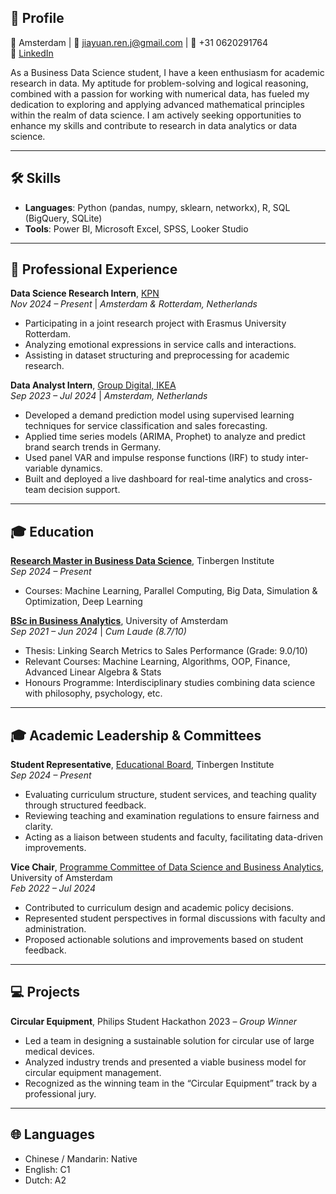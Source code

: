 ## 👤 Profile

📍 Amsterdam | 📧 [jiayuan.ren.j@gmail.com](mailto:jiayuan.ren.j@gmail.com) | 📱 +31 0620291764  
🔗 [LinkedIn](https://www.linkedin.com/in/jiayuan-joanne-ren-1a7a88226/)  

As a Business Data Science student, I have a keen enthusiasm for academic research in data. My aptitude for problem-solving and logical reasoning, combined with a passion for working with numerical data, has fueled my dedication to exploring and applying advanced mathematical principles within the realm of data science. I am actively seeking opportunities to enhance my skills and contribute to research in data analytics or data science.

---

## 🛠 Skills

- **Languages**: Python (pandas, numpy, sklearn, networkx), R, SQL (BigQuery, SQLite)  
- **Tools**: Power BI, Microsoft Excel, SPSS, Looker Studio  

---

## 💼 Professional Experience

**Data Science Research Intern**, [KPN](https://www.overons.kpn/nl)  
*Nov 2024 – Present* | *Amsterdam & Rotterdam, Netherlands*  
- Participating in a joint research project with Erasmus University Rotterdam.  
- Analyzing emotional expressions in service calls and interactions.  
- Assisting in dataset structuring and preprocessing for academic research.

**Data Analyst Intern**, [Group Digital, IKEA](https://tech.ingka.com/)  
*Sep 2023 – Jul 2024* | *Amsterdam, Netherlands*  
- Developed a demand prediction model using supervised learning techniques for service classification and sales forecasting.  
- Applied time series models (ARIMA, Prophet) to analyze and predict brand search trends in Germany.  
- Used panel VAR and impulse response functions (IRF) to study inter-variable dynamics.  
- Built and deployed a live dashboard for real-time analytics and cross-team decision support.


---

## 🎓 Education

**[Research Master in Business Data Science](https://businessdatascience.nl/home)**, Tinbergen Institute  
*Sep 2024 – Present*  
- Courses: Machine Learning, Parallel Computing, Big Data, Simulation & Optimization, Deep Learning

**[BSc in Business Analytics](https://www.uva.nl/en/programmes/bachelors/business-analytics/business-analytics.html)**, University of Amsterdam  
*Sep 2021 – Jun 2024* | *Cum Laude (8.7/10)*  
- Thesis: Linking Search Metrics to Sales Performance (Grade: 9.0/10)  
- Relevant Courses: Machine Learning, Algorithms, OOP, Finance, Advanced Linear Algebra & Stats  
- Honours Programme: Interdisciplinary studies combining data science with philosophy, psychology, etc.

---

## 🎓 Academic Leadership & Committees

**Student Representative**, [Educational Board](https://tinbergen.nl/composition-of-boards-and-councils), Tinbergen Institute  
*Sep 2024 – Present*  
- Evaluating curriculum structure, student services, and teaching quality through structured feedback.  
- Reviewing teaching and examination regulations to ensure fairness and clarity.  
- Acting as a liaison between students and faculty, facilitating data-driven improvements.

**Vice Chair**, [Programme Committee of Data Science and Business Analytics](https://www.uva.nl/en/about-the-uva/organisation/participation-in-decision-making/programme-committees/programme-committees.html), University of Amsterdam  
*Feb 2022 – Jul 2024*  
- Contributed to curriculum design and academic policy decisions.  
- Represented student perspectives in formal discussions with faculty and administration.  
- Proposed actionable solutions and improvements based on student feedback.

---

## 💻 Projects

**Circular Equipment**, Philips Student Hackathon 2023 – *Group Winner*  
- Led a team in designing a sustainable solution for circular use of large medical devices.  
- Analyzed industry trends and presented a viable business model for circular equipment management.  
- Recognized as the winning team in the “Circular Equipment” track by a professional jury.

---

## 🌐 Languages

- Chinese / Mandarin: Native  
- English: C1  
- Dutch: A2
